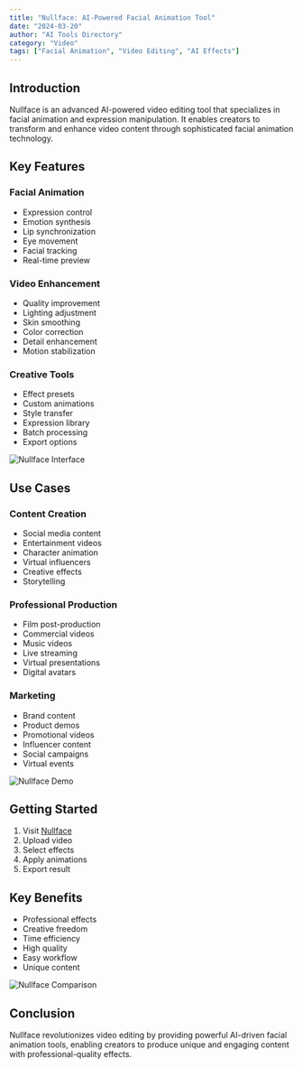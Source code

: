 ```yaml
---
title: "Nullface: AI-Powered Facial Animation Tool"
date: "2024-03-20"
author: "AI Tools Directory"
category: "Video"
tags: ["Facial Animation", "Video Editing", "AI Effects"]
---
```


## Introduction

Nullface is an advanced AI-powered video editing tool that specializes in facial animation and expression manipulation. It enables creators to transform and enhance video content through sophisticated facial animation technology.

## Key Features

### Facial Animation
- Expression control
- Emotion synthesis
- Lip synchronization
- Eye movement
- Facial tracking
- Real-time preview

### Video Enhancement
- Quality improvement
- Lighting adjustment
- Skin smoothing
- Color correction
- Detail enhancement
- Motion stabilization

### Creative Tools
- Effect presets
- Custom animations
- Style transfer
- Expression library
- Batch processing
- Export options

![Nullface Interface](/imgs/nullface/interface.jpg)

## Use Cases

### Content Creation
- Social media content
- Entertainment videos
- Character animation
- Virtual influencers
- Creative effects
- Storytelling

### Professional Production
- Film post-production
- Commercial videos
- Music videos
- Live streaming
- Virtual presentations
- Digital avatars

### Marketing
- Brand content
- Product demos
- Promotional videos
- Influencer content
- Social campaigns
- Virtual events

![Nullface Demo](/imgs/nullface/demo.jpg)

## Getting Started

1. Visit [Nullface](https://nullface.ai)
2. Upload video
3. Select effects
4. Apply animations
5. Export result

## Key Benefits

- Professional effects
- Creative freedom
- Time efficiency
- High quality
- Easy workflow
- Unique content

![Nullface Comparison](/imgs/nullface/comparison.jpg)

## Conclusion

Nullface revolutionizes video editing by providing powerful AI-driven facial animation tools, enabling creators to produce unique and engaging content with professional-quality effects. 